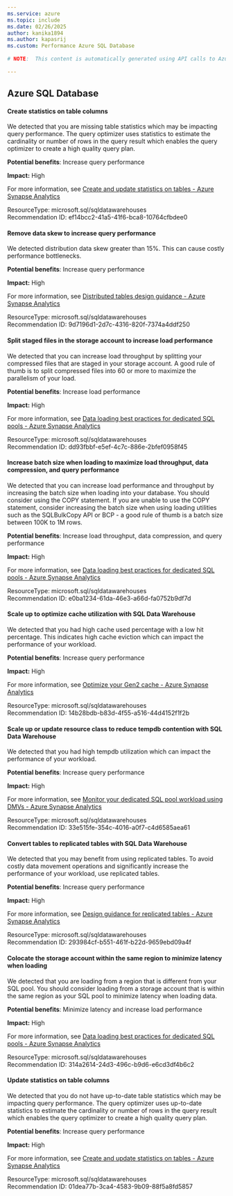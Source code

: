 ```yaml
---
ms.service: azure
ms.topic: include
ms.date: 02/26/2025
author: kanika1894
ms.author: kapasrij
ms.custom: Performance Azure SQL Database
  
# NOTE:  This content is automatically generated using API calls to Azure. Any edits made on these files will be overwritten in the next run of the script. 
  
---
```

  
## Azure SQL Database  
  
<!--ef14bcc2-41a5-41f6-bca8-10764cfbdee0_begin-->

#### Create statistics on table columns  
  
We detected that you are missing table statistics which may be impacting query performance. The query optimizer uses statistics to estimate the cardinality or number of rows in the query result which enables the query optimizer to create a high quality query plan.  
  
**Potential benefits**: Increase query performance  

**Impact:** High
  
For more information, see [Create and update statistics on tables - Azure Synapse Analytics](https://aka.ms/learnmorestatistics)  

ResourceType: microsoft.sql/sqldatawarehouses  
Recommendation ID: ef14bcc2-41a5-41f6-bca8-10764cfbdee0  


<!--ef14bcc2-41a5-41f6-bca8-10764cfbdee0_end-->

<!--9d7196d1-2d7c-4316-820f-7374a4ddf250_begin-->

#### Remove data skew to increase query performance  
  
We detected distribution data skew greater than 15%. This can cause costly performance bottlenecks.  
  
**Potential benefits**: Increase query performance  

**Impact:** High
  
For more information, see [Distributed tables design guidance - Azure Synapse Analytics](https://aka.ms/learnmoredataskew)  

ResourceType: microsoft.sql/sqldatawarehouses  
Recommendation ID: 9d7196d1-2d7c-4316-820f-7374a4ddf250  


<!--9d7196d1-2d7c-4316-820f-7374a4ddf250_end-->

<!--dd93fbbf-e5ef-4c7c-886e-2bfef0958f45_begin-->

#### Split staged files in the storage account to increase load performance  
  
We detected that you can increase load throughput by splitting your compressed files that are staged in your storage account. A good rule of thumb is to split compressed files into 60 or more to maximize the parallelism of your load.  
  
**Potential benefits**: Increase load performance  

**Impact:** High
  
For more information, see [Data loading best practices for dedicated SQL pools - Azure Synapse Analytics](https://aka.ms/learnmorefilesplit)  

ResourceType: microsoft.sql/sqldatawarehouses  
Recommendation ID: dd93fbbf-e5ef-4c7c-886e-2bfef0958f45  


<!--dd93fbbf-e5ef-4c7c-886e-2bfef0958f45_end-->

<!--e0ba1234-61da-46e3-a66d-fa0752b9df7d_begin-->

#### Increase batch size when loading to maximize load throughput, data compression, and query performance  
  
We detected that you can increase load performance and throughput by increasing the batch size when loading into your database. You should consider using the COPY statement. If you are unable to use the COPY statement, consider increasing the batch size when using loading utilities such as the SQLBulkCopy API or BCP - a good rule of thumb is a batch size between 100K to 1M rows.  
  
**Potential benefits**: Increase load throughput, data compression, and query performance  

**Impact:** High
  
For more information, see [Data loading best practices for dedicated SQL pools - Azure Synapse Analytics](https://aka.ms/learnmoreincreasebatchsize)  

ResourceType: microsoft.sql/sqldatawarehouses  
Recommendation ID: e0ba1234-61da-46e3-a66d-fa0752b9df7d  


<!--e0ba1234-61da-46e3-a66d-fa0752b9df7d_end-->

<!--14b28bdb-b83d-4f55-a516-44d4152f1f2b_begin-->

#### Scale up to optimize cache utilization with SQL Data Warehouse  
  
We detected that you had high cache used percentage with a low hit percentage. This indicates high cache eviction which can impact the performance of your workload.  
  
**Potential benefits**: Increase query performance  

**Impact:** High
  
For more information, see [Optimize your Gen2 cache - Azure Synapse Analytics](https://aka.ms/learnmoreadaptivecache)  

ResourceType: microsoft.sql/sqldatawarehouses  
Recommendation ID: 14b28bdb-b83d-4f55-a516-44d4152f1f2b  


<!--14b28bdb-b83d-4f55-a516-44d4152f1f2b_end-->

<!--33e515fe-354c-4016-a0f7-c4d6585aea61_begin-->

#### Scale up or update resource class to reduce tempdb contention with SQL Data Warehouse  
  
We detected that you had high tempdb utilization which can impact the performance of your workload.  
  
**Potential benefits**: Increase query performance  

**Impact:** High
  
For more information, see [Monitor your dedicated SQL pool workload using DMVs - Azure Synapse Analytics](https://aka.ms/learnmoretempdb)  

ResourceType: microsoft.sql/sqldatawarehouses  
Recommendation ID: 33e515fe-354c-4016-a0f7-c4d6585aea61  


<!--33e515fe-354c-4016-a0f7-c4d6585aea61_end-->

<!--293984cf-b551-461f-b22d-9659ebd09a4f_begin-->

#### Convert tables to replicated tables with SQL Data Warehouse  
  
We detected that you may benefit from using replicated tables. To avoid costly data movement operations and significantly increase the performance of your workload, use replicated tables.  
  
**Potential benefits**: Increase query performance  

**Impact:** High
  
For more information, see [Design guidance for replicated tables - Azure Synapse Analytics](https://aka.ms/learnmorereplicatedtables)  

ResourceType: microsoft.sql/sqldatawarehouses  
Recommendation ID: 293984cf-b551-461f-b22d-9659ebd09a4f  


<!--293984cf-b551-461f-b22d-9659ebd09a4f_end-->

<!--314a2614-24d3-496c-b9d6-e6cd3df4b6c2_begin-->

#### Colocate the storage account within the same region to minimize latency when loading  
  
We detected that you are loading from a region that is different from your SQL pool. You should consider loading from a storage account that is within the same region as your SQL pool to minimize latency when loading data.  
  
**Potential benefits**: Minimize latency and increase load performance  

**Impact:** High
  
For more information, see [Data loading best practices for dedicated SQL pools - Azure Synapse Analytics](https://aka.ms/learnmorestoragecolocation)  

ResourceType: microsoft.sql/sqldatawarehouses  
Recommendation ID: 314a2614-24d3-496c-b9d6-e6cd3df4b6c2  


<!--314a2614-24d3-496c-b9d6-e6cd3df4b6c2_end-->

<!--01dea77b-3ca4-4583-9b09-88f5a8fd5857_begin-->

#### Update statistics on table columns  
  
We detected that you do not have up-to-date table statistics which may be impacting query performance. The query optimizer uses up-to-date statistics to estimate the cardinality or number of rows in the query result which enables the query optimizer to create a high quality query plan.  
  
**Potential benefits**: Increase query performance  

**Impact:** High
  
For more information, see [Create and update statistics on tables - Azure Synapse Analytics](https://aka.ms/learnmorestatistics)  

ResourceType: microsoft.sql/sqldatawarehouses  
Recommendation ID: 01dea77b-3ca4-4583-9b09-88f5a8fd5857  


<!--01dea77b-3ca4-4583-9b09-88f5a8fd5857_end-->

<!--articleBody-->
